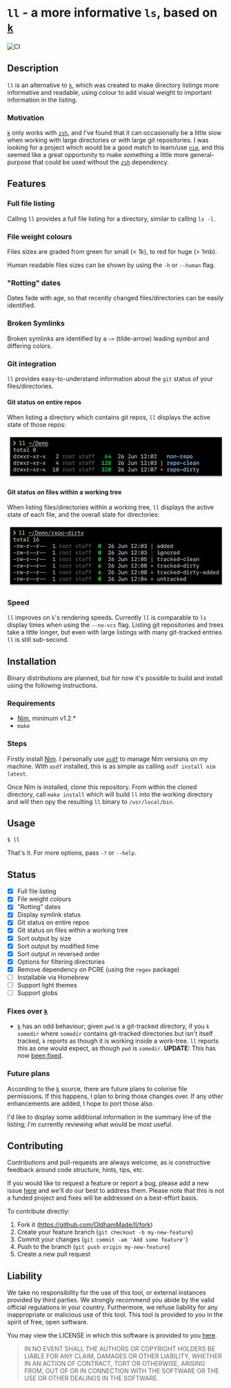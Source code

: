 # `ll` - a more informative `ls`, based on [`k`][1]

![CI](https://github.com/OldhamMade/ll/workflows/CI/badge.svg)


## Description

`ll` is an alternative to [`k`][1], which was created to make
directory listings more informative and readable, using colour to add
visual weight to important information in the listing.

### Motivation

[`k`][1] only works with [`zsh`][2], and I've found that it can
occasionally be a little slow when working with large directories or
with large git repositories. I was looking for a project which would
be a good match to learn/use [`nim`][3], and this seemed like a great
opportunity to make something a little more general-purpose that could
be used without the [`zsh`][2] dependency.

## Features

### Full file listing

Calling `ll` provides a full file listing for a directory, similar to calling
`ls -l`.

### File weight colours

Files sizes are graded from green for small (< 1k), to red for huge (> 1mb).

Human readable files sizes can be shown by using the `-h` or `--human` flag.

### "Rotting" dates

Dates fade with age, so that recently changed files/directories can be
easily identified.

### Broken Symlinks

Broken symlinks are identified by a `~>` (tilde-arrow) leading symbol
and differing colors.

### Git integration

`ll` provides easy-to-understand information about the `git` status of
your files/directories.

#### Git status on entire repos

When listing a directory which contains git repos, `ll` displays the
active state of those repos:

![Image demonstrating repository listing](.images/repos.png)

#### Git status on files within a working tree

When listing files/directories within a working tree, `ll` displays
the active state of each file, and the overall state for directories:

![Image demonstrating file listing](.images/status.png)

### Speed

`ll` improves on `k`'s rendering speeds. Currently `ll` is comparable
to `ls` display times when using the `--no-vcs` flag. Listing git
repositories and trees take a little longer, but even with large
listings with many git-tracked entries `ll` is still sub-second.

## Installation

Binary distributions are planned, but for now it's possible to build
and install using the following instructions.

### Requirements

- [Nim][3], minimum v1.2.*
- `make`

### Steps

Firstly install [Nim][3]. I personally use [`asdf`][6] to manage Nim
versions on my machine. With `asdf` installed, this is as simple as
calling `asdf install nim latest`.

Once Nim is installed, clone this repository. From within the cloned
directory, call `make install` which will build `ll` into the working
directory and will then opy the resulting `ll` binary to `/usr/local/bin`.

## Usage

    $ ll

That's it. For more options, pass `-?` or `--help`.

## Status

- [x] Full file listing
- [x] File weight colours
- [x] "Rotting" dates
- [x] Display symlink status
- [x] Git status on entire repos
- [x] Git status on files within a working tree
- [x] Sort output by size
- [x] Sort output by modified time
- [x] Sort output in reversed order
- [x] Options for filtering directories
- [x] Remove dependency on PCRE (using the `regex` package)
- [ ] Installable via Homebrew
- [ ] Support light themes
- [ ] Support globs

### Fixes over [`k`][1]

* [`k`][1] has an odd behaviour; given `pwd` is a git-tracked
directory, if you `k somedir` where `somedir` contains git-tracked
directories but isn't itself tracked, `k` reports as though it is
working inside a work-tree. `ll` reports this as one would expect, as
though `pwd` is `somedir`. **UPDATE:** This has now
[been fixed](https://github.com/supercrabtree/k/issues/47).

### Future plans

According to the [`k`][1] source, there are future plans to colorise
file permissions. If this happens, I plan to bring those changes
over. If any other enhancements are added, I hope to port those also.

I'd like to display some additional information in the summary line of
the listing; I'm currently reviewing what would be most useful.

## Contributing

Contributions and pull-requests are always welcome, as is constructive
feedback around code structure, hints, tips, etc.

If you would like to request a feature or report a bug, please add a
new issue [here](https://github.com/OldhamMade/ll/issues) and we'll do
our best to address them. Please note that this is not a funded
project and fixes will be addressed on a best-effort basis.

To contribute directly:

1.  Fork it (https://github.com/OldhamMade/ll/fork)
2.  Create your feature branch (`git checkout -b my-new-feature`)
3.  Commit your changes (`git commit -am 'Add some feature'`)
4.  Push to the branch (`git push origin my-new-feature`)
5.  Create a new pull request

## Liability

We take no responsibility for the use of this tool, or external
instances provided by third parties. We strongly recommend you abide
by the valid official regulations in your country. Furthermore, we
refuse liability for any inappropriate or malicious use of this
tool. This tool is provided to you in the spirit of free, open
software.

You may view the LICENSE in which this software is provided to you
[here](./LICENSE).

> IN NO EVENT SHALL THE AUTHORS OR COPYRIGHT HOLDERS BE LIABLE FOR ANY
> CLAIM, DAMAGES OR OTHER LIABILITY, WHETHER IN AN ACTION OF CONTRACT,
> TORT OR OTHERWISE, ARISING FROM, OUT OF OR IN CONNECTION WITH THE
> SOFTWARE OR THE USE OR OTHER DEALINGS IN THE SOFTWARE.


[1]: https://github.com/supercrabtree/k
[2]: https://en.wikipedia.org/wiki/Z_shell
[3]: https://nim-lang.org
[4]: https://en.wikipedia.org/wiki/Kanban
[6]: https://github.com/asdf-vm/asdf

